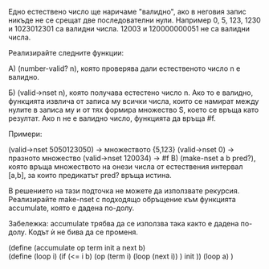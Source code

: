Едно естествено число ще наричаме "валидно", ако в неговия запис никъде
не се срещат две последователни нули. Например 0, 5, 123, 1230 и
1023012301 са валидни числа. 12003 и 120000000051 не са валидни числа.

Реализирайте следните функции:

А) (number-valid? n), която проверява дали естественото число n е
валидно.

Б) (valid-\>nset n), която получава естестено число n. Ако то е валидно,
функцията извлича от записа му всички числа, които се намират между
нулите в записа му и от тях формира множество S, което се връща като
резултат. Ако n не е валидно число, функцията да връща \#f.

Примери:

(valid-\>nset 5050123050) → множеството {5,123} (valid-\>nset 0) →
празното множество (valid-\>nset 120034) → \#f В) (make-nset a b pred?),
която връща множеството на онези числа от естествения интервал [a,b], за
които предикатът pred? връща истина.

В решението на тази подточка не можете да използвате рекурсия.
Реализирайте make-nset с подходящо обръщение към функцията accumulate,
която е дадена по-долу.

Забележка: accumulate трябва да се използва така както е дадена по-долу.
Кодът ѝ не бива да се променя.

(define (accumulate op term init a next b)\
 (define (loop i) (if (\<= i b) (op (term i) (loop (next i)) ) init ))
(loop a) )
